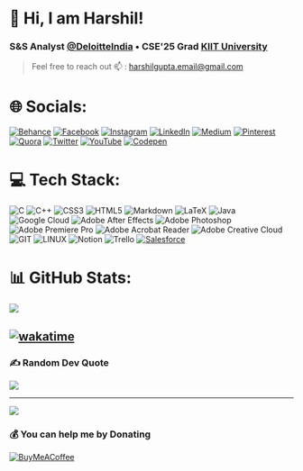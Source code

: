# 👋 Hi, I am Harshil!
### S&S Analyst [@DeloitteIndia](https://www.deloitte.com/in/en.html) • CSE'25 Grad [KIIT University](https://kiit.ac.in/)
> Feel free to reach out 📫 : harshilgupta.email@gmail.com


# 🌐 Socials:
[![Behance](https://img.shields.io/badge/Behance-1769ff?logo=behance&logoColor=white)](https://behance.net/hxrshilgupta) [![Facebook](https://img.shields.io/badge/Facebook-%231877F2.svg?logo=Facebook&logoColor=white)](https://facebook.com/hxrshilgupta) [![Instagram](https://img.shields.io/badge/Instagram-%23E4405F.svg?logo=Instagram&logoColor=white)](https://instagram.com/hxrshilgupta) [![LinkedIn](https://img.shields.io/badge/LinkedIn-%230077B5.svg?logo=linkedin&logoColor=white)](https://linkedin.com/in/hxrshilgupta) [![Medium](https://img.shields.io/badge/Medium-12100E?logo=medium&logoColor=white)](https://medium.com/@hxrshilgupta) [![Pinterest](https://img.shields.io/badge/Pinterest-%23E60023.svg?logo=Pinterest&logoColor=white)](https://pinterest.com/hxrshilgupta) [![Quora](https://img.shields.io/badge/Quora-%23B92B27.svg?logo=Quora&logoColor=white)](https://quora.com/profile/Harshil-Gupta-36) [![Twitter](https://img.shields.io/badge/Twitter-%231DA1F2.svg?logo=Twitter&logoColor=white)](https://twitter.com/hxrshilgupta) [![YouTube](https://img.shields.io/badge/YouTube-%23FF0000.svg?logo=YouTube&logoColor=white)](https://youtube.com/@hxrshilgupta) [![Codepen](https://img.shields.io/badge/Codepen-000000?style=for-the-badge&logo=codepen&logoColor=white)](https://codepen.io/hxrshilgupta) 

# 💻 Tech Stack:
![C](https://img.shields.io/badge/c-%2300599C.svg?style=for-the-badge&logo=c&logoColor=white) ![C++](https://img.shields.io/badge/c++-%2300599C.svg?style=for-the-badge&logo=c%2B%2B&logoColor=white) ![CSS3](https://img.shields.io/badge/css3-%231572B6.svg?style=for-the-badge&logo=css3&logoColor=white) ![HTML5](https://img.shields.io/badge/html5-%23E34F26.svg?style=for-the-badge&logo=html5&logoColor=white) ![Markdown](https://img.shields.io/badge/markdown-%23000000.svg?style=for-the-badge&logo=markdown&logoColor=white) ![LaTeX](https://img.shields.io/badge/latex-%23008080.svg?style=for-the-badge&logo=latex&logoColor=white) ![Java](https://img.shields.io/badge/java-%23ED8B00.svg?style=for-the-badge&logo=openjdk&logoColor=white) ![Google Cloud](https://img.shields.io/badge/GoogleCloud-%234285F4.svg?style=for-the-badge&logo=google-cloud&logoColor=white) ![Adobe After Effects](https://img.shields.io/badge/Adobe%20After%20Effects-9999FF.svg?style=for-the-badge&logo=Adobe%20After%20Effects&logoColor=white) ![Adobe Photoshop](https://img.shields.io/badge/adobe%20photoshop-%2331A8FF.svg?style=for-the-badge&logo=adobe%20photoshop&logoColor=white) ![Adobe Premiere Pro](https://img.shields.io/badge/Adobe%20Premiere%20Pro-9999FF.svg?style=for-the-badge&logo=Adobe%20Premiere%20Pro&logoColor=white) ![Adobe Acrobat Reader](https://img.shields.io/badge/Adobe%20Acrobat%20Reader-EC1C24.svg?style=for-the-badge&logo=Adobe%20Acrobat%20Reader&logoColor=white) ![Adobe Creative Cloud](https://img.shields.io/badge/Adobe%20Creative%20Cloud-DA1F26.svg?style=for-the-badge&logo=Adobe%20Creative%20Cloud&logoColor=white) ![GIT](https://img.shields.io/badge/Git-fc6d26?style=for-the-badge&logo=git&logoColor=white) ![LINUX](https://img.shields.io/badge/Linux-FCC624?style=for-the-badge&logo=linux&logoColor=black) ![Notion](https://img.shields.io/badge/Notion-%23000000.svg?style=for-the-badge&logo=notion&logoColor=white) ![Trello](https://img.shields.io/badge/Trello-%23026AA7.svg?style=for-the-badge&logo=Trello&logoColor=white) <a href='https://github.com/shivamkapasia0' target="_blank"><img alt='Salesforce' src='https://img.shields.io/badge/Salesforce-100000?style=for-the-badge&logo=Salesforce&logoColor=00D8FF&labelColor=black&color=00D8FF'/></a>
# 📊 GitHub Stats:
<!---
![](https://github-readme-stats.vercel.app/api?username=hxrshilgupta&theme=dark&hide_border=false&include_all_commits=false&count_private=false)<br/>
![](https://github-readme-streak-stats.herokuapp.com/?user=hxrshilgupta&theme=dark&hide_border=false)<br/>
-->
![](https://github-readme-stats.vercel.app/api/top-langs/?username=hxrshilgupta&theme=dark&hide_border=false&include_all_commits=false&count_private=false&layout=compact)

## [![wakatime](https://wakatime.com/badge/user/018d6d3c-f76f-45a0-9c11-e88ca335eff9/project/5ea7e32f-16f7-4a3f-8842-d8cda164372f.svg)](https://wakatime.com/badge/user/018d6d3c-f76f-45a0-9c11-e88ca335eff9/project/5ea7e32f-16f7-4a3f-8842-d8cda164372f)

### ✍️ Random Dev Quote
![](https://quotes-github-readme.vercel.app/api?type=horizontal&theme=tokyonight)


---
[![](https://visitcount.itsvg.in/api?id=hxrshilgupta&icon=0&color=0)](https://visitcount.itsvg.in)

  ### 💰 You can help me by Donating
  [![BuyMeACoffee](https://img.shields.io/badge/Buy%20Me%20a%20Coffee-ffdd00?style=for-the-badge&logo=buy-me-a-coffee&logoColor=black)](https://buymeacoffee.com/hxrshilgupta) 

  
<!-- Proudly created with GPRM ( https://gprm.itsvg.in ) -->
